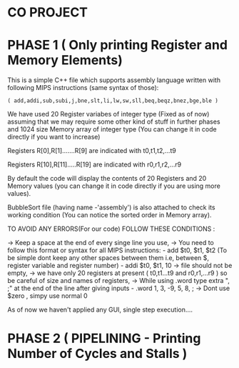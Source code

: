 # CO PROJECT

# PHASE 1 ( Only printing Register and Memory Elements)

This is a simple C++ file which supports assembly language written with following MIPS instructions (same syntax of those):

    ( add,addi,sub,subi,j,bne,slt,li,lw,sw,sll,beq,beqz,bnez,bge,ble ) 
        
We have used 20 Register variabes of integer type (Fixed as of now) assuming that we may require some other kind of stuff in further phases
and 1024 size Memory array of integer type (You can change it in code directly if you want to increase)

   Registers R[0],R[1].......R[9]  are indicated with t0,t1,t2,...t9
   
   Registers R[10],R[11].....R[19] are indicated with r0,r1,r2,...r9

By default the code will display the contents of 20 Registers and 20 Memory values (you can change it in code directly if you are using more values).

BubbleSort file (having name -'assembly') is also attached to check its working condition (You can notice the sorted order in Memory array).
        
        
TO AVOID ANY ERRORS(For our code) FOLLOW THESE CONDITIONS :

  -> Keep a space at the end of every singe line you use,
  -> You need to follow this format or syntax for all MIPS instructions:
         - add  $t0, $t1, $t2   (To be simple dont keep any other spaces between them i.e, between $, register variable and register number)
         - addi $t0, $t1, 10 
  -> file should not be empty,
  -> we have only 20 registers at present ( t0,t1...t9 and r0,r1,...r9 ) so be careful of size and names of registers,
  -> While using .word type extra ", ;" at the end of the line after giving inputs
         - .word 1, 3, -9, 5, 8, ;
  -> Dont use $zero , simpy use normal 0
  
 As of now we haven't applied any GUI, single step execution....
 
 
 
 #  PHASE 2 ( PIPELINING - Printing Number of Cycles and Stalls )
 
 
 
 
